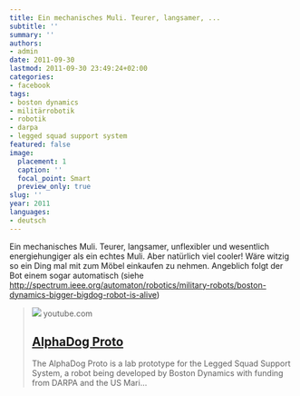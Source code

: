 ```yaml
---
title: Ein mechanisches Muli. Teurer, langsamer, ...
subtitle: ''
summary: ''
authors:
- admin
date: 2011-09-30
lastmod: 2011-09-30 23:49:24+02:00
categories:
- facebook
tags:
- boston dynamics
- militärrobotik
- robotik
- darpa
- legged squad support system
featured: false
image:
  placement: 1
  caption: ''
  focal_point: Smart
  preview_only: true
slug: ''
year: 2011
languages:
- deutsch
---
```


Ein mechanisches Muli. Teurer, langsamer, unflexibler und wesentlich energiehungiger als ein echtes Muli. Aber natürlich viel cooler! Wäre witzig so ein Ding mal mit zum Möbel einkaufen zu nehmen. Angeblich folgt der Bot einem sogar automatisch (siehe http://spectrum.ieee.org/automaton/robotics/military-robots/boston-dynamics-bigger-bigdog-robot-is-alive)
> [![](https://i.ytimg.com/vi/SSbZrQp-HOk/maxresdefault.jpg)](http://www.youtube.com/watch?v=SSbZrQp-HOk)
> youtube.com
> ## [AlphaDog Proto](http://www.youtube.com/watch?v=SSbZrQp-HOk)
>
>The AlphaDog Proto is a lab prototype for the Legged Squad Support System, a robot being developed by Boston Dynamics with funding from DARPA and the US Mari...